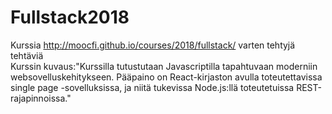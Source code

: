 ﻿# Fullstack2018
Kurssia http://moocfi.github.io/courses/2018/fullstack/ varten tehtyjä tehtäviä  
Kurssin kuvaus:"Kurssilla tutustutaan Javascriptilla tapahtuvaan moderniin websovelluskehitykseen. Pääpaino on React-kirjaston avulla toteutettavissa single page -sovelluksissa, ja niitä tukevissa Node.js:llä toteutetuissa REST-rajapinnoissa."
